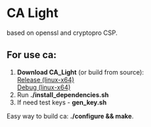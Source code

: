 # CA Light 
based on openssl and cryptopro CSP.

## For use ca: 
1. **Download CA_Light** (or build from source):  
[Release (linux-x64)](http://gitlab.com/fullincome/CA_Light/-/jobs/artifacts/master/raw/ca_light_release.tar.gz?job=deploy)  
[Debug (linux-x64)](http://gitlab.com/fullincome/CA_Light/-/jobs/artifacts/master/raw/ca_light_debug.tar.gz?job=deploy)  
2. Run **./install_dependencies.sh**
3. If need test keys - **gen_key.sh**

Easy way to build ca: **./configure && make**.

